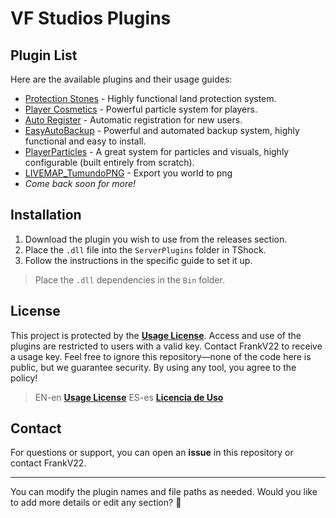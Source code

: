 # VF Studios Plugins

## Plugin List

Here are the available plugins and their usage guides:

- [Protection Stones](./GUIDE/ProtectionStones.md) - Highly functional land protection system.
- [Player Cosmetics](./GUIDE/PlayerCosmetics.md) - Powerful particle system for players.
- [Auto Register](./GUIDE/AutoRegister.md) - Automatic registration for new users.
- [EasyAutoBackup](./GUIDE/EasyAutoBackup.md) - Powerful and automated backup system, highly functional and easy to install.
- [PlayerParticles](./GUIDE/PlayerParticles_En.md) - A great system for particles and visuals, highly configurable (built entirely from scratch).
- [LIVEMAP_TumundoPNG](https://github.com/itsFrankV22/tShock-LiveMap_MapPNG) - Export you world to png
- *Come back soon for more!*

## Installation

1. Download the plugin you wish to use from the releases section.
2. Place the `.dll` file into the `ServerPlugins` folder in TShock.
3. Follow the instructions in the specific guide to set it up.
> Place the `.dll` dependencies in the `Bin` folder.

## License

This project is protected by the **[Usage License](./LICENSE_EN.md)**. Access and use of the plugins are restricted to users with a valid key. Contact FrankV22 to receive a usage key. Feel free to ignore this repository—none of the code here is public, but we guarantee security. By using any tool, you agree to the policy!

> EN-en **[Usage License](./LICENSE_EN.md)**
> ES-es **[Licencia de Uso](./LICENSE_ES.md)**

## Contact

For questions or support, you can open an **issue** in this repository or contact FrankV22.

---

You can modify the plugin names and file paths as needed. Would you like to add more details or edit any section? 🚀
